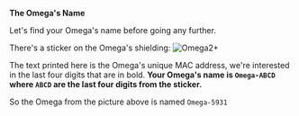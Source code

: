 **The Omega's Name**

Let's find your Omega's name before going any further.

There's a sticker on the Omega's shielding:
![Omega2+](https://raw.githubusercontent.com/OnionIoT/Onion-Docs/master/Omega2/Documentation/Get-Started/img/omega-name-0-just-omega.jpg)

The text printed here is the Omega's unique MAC address, we're interested in the last four digits that are in bold. **Your Omega's name is `Omega-ABCD` where `ABCD` are the last four digits from the sticker.**

So the Omega from the picture above is named `Omega-5931`
